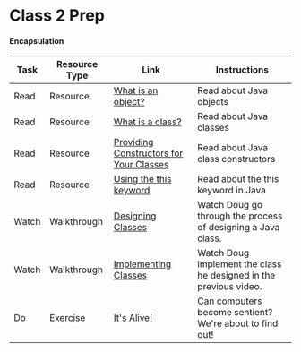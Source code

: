 # Class 2 Prep

#### Encapsulation
Task | Resource Type | Link | Instructions
-----|------|------|------
Read | Resource | [What is an object?](https://docs.oracle.com/javase/tutorial/java/concepts/object.html) | Read about Java objects
Read | Resource | [What is a class?](https://docs.oracle.com/javase/tutorial/java/concepts/class.html) | Read about Java classes
Read | Resource | [Providing Constructors for Your Classes](https://docs.oracle.com/javase/tutorial/java/javaOO/constructors.html) | Read about Java class constructors
Read | Resource | [Using the this keyword](https://docs.oracle.com/javase/tutorial/java/javaOO/thiskey.html) | Read about the this keyword in Java
Watch | Walkthrough | [Designing Classes](https://youtu.be/-YMs8zRwKXs) | Watch Doug go through the process of designing a Java class.
Watch | Walkthrough | [Implementing Classes](https://youtu.be/SJ7UMRuO6e4) | Watch Doug implement the class he designed in the previous video.
Do | Exercise | [It's Alive!](../../materials/exercises/its-alive) | Can computers become sentient? We're about to find out!
